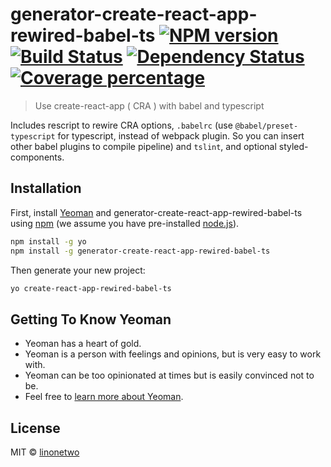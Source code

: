 # generator-create-react-app-rewired-babel-ts [![NPM version][npm-image]][npm-url] [![Build Status][travis-image]][travis-url] [![Dependency Status][daviddm-image]][daviddm-url] [![Coverage percentage][coveralls-image]][coveralls-url]

> Use create-react-app ( CRA ) with babel and typescript

Includes rescript to rewire CRA options, `.babelrc` (use `@babel/preset-typescript` for typescript, instead of webpack plugin. So you can insert other babel plugins to compile pipeline) and `tslint`, and optional styled-components.

## Installation

First, install [Yeoman](http://yeoman.io) and generator-create-react-app-rewired-babel-ts using [npm](https://www.npmjs.com/) (we assume you have pre-installed [node.js](https://nodejs.org/)).

```bash
npm install -g yo
npm install -g generator-create-react-app-rewired-babel-ts
```

Then generate your new project:

```bash
yo create-react-app-rewired-babel-ts
```

## Getting To Know Yeoman

- Yeoman has a heart of gold.
- Yeoman is a person with feelings and opinions, but is very easy to work with.
- Yeoman can be too opinionated at times but is easily convinced not to be.
- Feel free to [learn more about Yeoman](http://yeoman.io/).

## License

MIT © [linonetwo](onetwo.ren)

[npm-image]: https://badge.fury.io/js/generator-create-react-app-rewired-babel-ts.svg
[npm-url]: https://npmjs.org/package/generator-create-react-app-rewired-babel-ts
[travis-image]: https://travis-ci.org/linonetwo/generator-create-react-app-rewired-babel-ts.svg?branch=master
[travis-url]: https://travis-ci.org/linonetwo/generator-create-react-app-rewired-babel-ts
[daviddm-image]: https://david-dm.org/linonetwo/generator-create-react-app-rewired-babel-ts.svg?theme=shields.io
[daviddm-url]: https://david-dm.org/linonetwo/generator-create-react-app-rewired-babel-ts
[coveralls-image]: https://coveralls.io/repos/linonetwo/generator-create-react-app-rewired-babel-ts/badge.svg
[coveralls-url]: https://coveralls.io/r/linonetwo/generator-create-react-app-rewired-babel-ts
